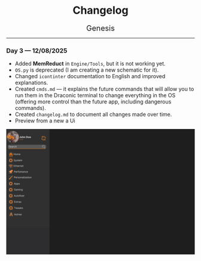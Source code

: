 <div align="center">
    <h1 align="center">Changelog</h1>
    <span style="font-size: 20px;">Genesis</span>
</div>

---

### Day 3 — 12/08/2025
- Added **MemReduct** in `Engine/Tools`, but it is not working yet.
- `OS.py` is deprecated (I am creating a new schematic for it).
- Changed `icontinter` documentation to English and improved explanations.
- Created `cmds.md` — it explains the future commands that will allow you to run them in the Draconic terminal to change everything in the OS (offering more control than the future app, including dangerous commands).
- Created `changelog.md` to document all changes made over time.
- Preview from a new a Ui
<div>
<img src="https://github.com/aritsuyu/Project-DraconicOS/blob/main/lib/img/preview.png" width="800"/>
<div>

